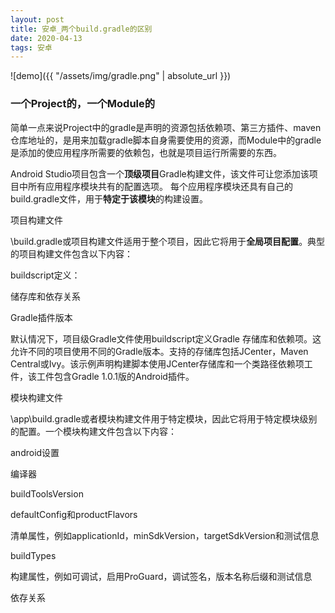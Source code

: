 ```yaml
---
layout: post
title: 安卓_两个build.gradle的区别
date: 2020-04-13
tags: 安卓
---
```

![demo]({{ "/assets/img/gradle.png" | absolute_url }})

### 一个Project的，一个Module的
简单一点来说Project中的gradle是声明的资源包括依赖项、第三方插件、maven仓库地址的，是用来加载gradle脚本自身需要使用的资源，而Module中的gradle是添加的使应用程序所需要的依赖包，也就是项目运行所需要的东西。

Android Studio项目包含一个**顶级项目**Gradle构建文件，该文件可让您添加该项目中所有应用程序模块共有的配置选项。
每个应用程序模块还具有自己的build.gradle文件，用于**特定于该模块**的构建设置。

项目构建文件

\build.gradle或项目构建文件适用于整个项目，因此它将用于**全局项目配置**。典型的项目构建文件包含以下内容：

buildscript定义：

储存库和依存关系

Gradle插件版本

默认情况下，项目级Gradle文件使用buildscript定义Gradle 存储库和依赖项。这允许不同的项目使用不同的Gradle版本。支持的存储库包括JCenter，Maven Central或Ivy。该示例声明构建脚本使用JCenter存储库和一个类路径依赖项工件，该工件包含Gradle 1.0.1版的Android插件。

模块构建文件

\app\build.gradle或者模块构建文件用于特定模块，因此它将用于特定模块级别的配置。一个模块构建文件包含以下内容：

android设置

编译器

buildToolsVersion

defaultConfig和productFlavors

清单属性，例如applicationId，minSdkVersion，targetSdkVersion和测试信息

buildTypes

构建属性，例如可调试，启用ProGuard，调试签名，版本名称后缀和测试信息

依存关系

